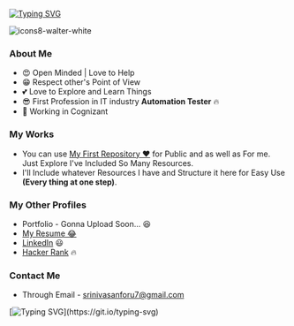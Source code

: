 

[![Typing SVG](https://readme-typing-svg.herokuapp.com?color=%234507F7&size=35&lines=Hi+There+I'm+Srinivasan)](https://git.io/typing-svg)

![icons8-walter-white](https://user-images.githubusercontent.com/91478125/156687459-47ac29ae-b8e7-4e16-8b8c-731fe7e2d9ca.svg)

### About Me

- 😍 Open Minded | Love to Help
- 😁 Respect other's Point of View
- 💕 Love to Explore and Learn Things
- 😎 First Profession in IT industry **Automation Tester** 🔥
- 🤞 Working in Cognizant 

### My Works

- You can use [My First Repository ❤️](https://github.com/seeniforu/Useful_Repository.git) for Public and as well as For me. Just Explore I've Included So Many Resources. 
- I'll Include whatever Resources I have and Structure it here for Easy Use **(Every thing at one step)**.


### My Other Profiles

- Portfolio - Gonna Upload Soon... 😆 
- [My Resume 😂](https://drive.google.com/file/d/1XyHPv2Kxmu14ziFFuae1qh9P9w92WLRA/view?usp=sharing)
- [LinkedIn](https://in.linkedin.com/in/srinivasan-karthikeyan-b17b3221a) 😃
- [Hacker Rank](https://www.hackerrank.com/srinivasanforu7) 🔥


### Contact Me

- Through Email - srinivasanforu7@gmail.com


[![Typing SVG](https://readme-typing-svg.herokuapp.com?color=%23080012&size=35&center=true&vCenter=true&lines=Thanks+For+Visiting..)](https://git.io/typing-svg)
